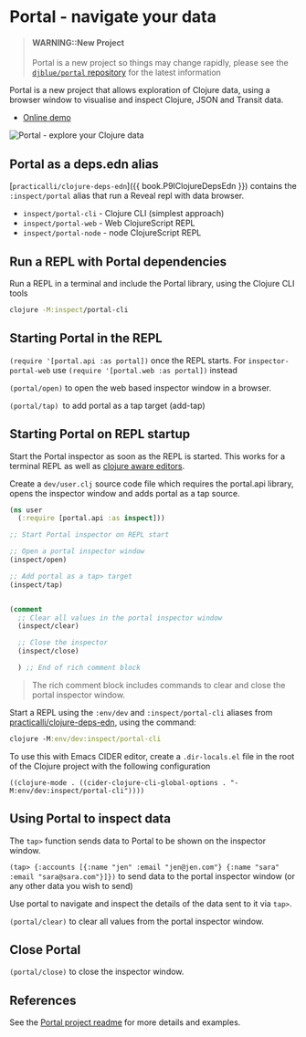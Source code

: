 # Portal - navigate your data

> #### WARNING::New Project
> Portal is a new project so things may change rapidly, please see the [`djblue/portal` repository](https://github.com/djblue/portal) for the latest information

Portal is a new project that allows exploration of Clojure data, using a browser window to visualise and inspect Clojure, JSON and Transit data.

* [Online demo](https://djblue.github.io/portal/)

![Portal - explore your Clojure data](https://raw.githubusercontent.com/djblue/portal/master/resources/screenshot.png)

## Portal as a deps.edn alias
[`practicalli/clojure-deps-edn`]({{ book.P9IClojureDepsEdn }}) contains the `:inspect/portal` alias that run a Reveal repl with data browser.

* `inspect/portal-cli` - Clojure CLI (simplest approach)
* `inspect/portal-web` - Web ClojureScript REPL
* `inspect/portal-node` - node ClojureScript REPL


## Run a REPL with Portal dependencies
Run a REPL in a terminal and include the Portal library, using the Clojure CLI tools

```bash
clojure -M:inspect/portal-cli
```


## Starting Portal in the REPL

`(require '[portal.api :as portal])` once the REPL starts.  For `inspector-portal-web` use `(require '[portal.web :as portal])` instead

`(portal/open)` to open the web based inspector window in a browser.

`(portal/tap) `to add portal as a tap target (add-tap)


## Starting Portal on REPL startup
Start the Portal inspector as soon as the REPL is started.  This works for a terminal REPL as well as [clojure aware editors](/clojure-editors/).

Create a `dev/user.clj` source code file which requires the portal.api library, opens the inspector window and adds portal as  a tap source.


```clojure
(ns user
  (:require [portal.api :as inspect]))

;; Start Portal inspector on REPL start

;; Open a portal inspector window
(inspect/open)

;; Add portal as a tap> target
(inspect/tap)


(comment
  ;; Clear all values in the portal inspector window
  (inspect/clear)

  ;; Close the inspector
  (inspect/close)

  ) ;; End of rich comment block
```

> The rich comment block includes commands to clear and close the portal inspector window.


Start a REPL using the `:env/dev` and `:inspect/portal-cli` aliases from [practicalli/clojure-deps-edn](/clojure-cli/install/community-tools.md), using the command:

```clojure
clojure -M:env/dev:inspect/portal-cli
```

To use this with Emacs CIDER editor, create a `.dir-locals.el` file in the root of the Clojure project with the following configuration

```
((clojure-mode . ((cider-clojure-cli-global-options . "-M:env/dev:inspect/portal-cli"))))
```


## Using Portal to inspect data
The `tap>` function sends data to Portal to be shown on the inspector window.

`(tap> {:accounts [{:name "jen" :email "jen@jen.com"} {:name "sara" :email "sara@sara.com"}]})` to send data to the portal inspector window (or any other data you wish to send)

Use portal to navigate and inspect the details of the data sent to it via `tap>`.

`(portal/clear)` to clear all values from the portal inspector window.


## Close Portal
`(portal/close)` to close the inspector window.


## References
See the [Portal project readme](https://github.com/djblue/portal) for more details and examples.
